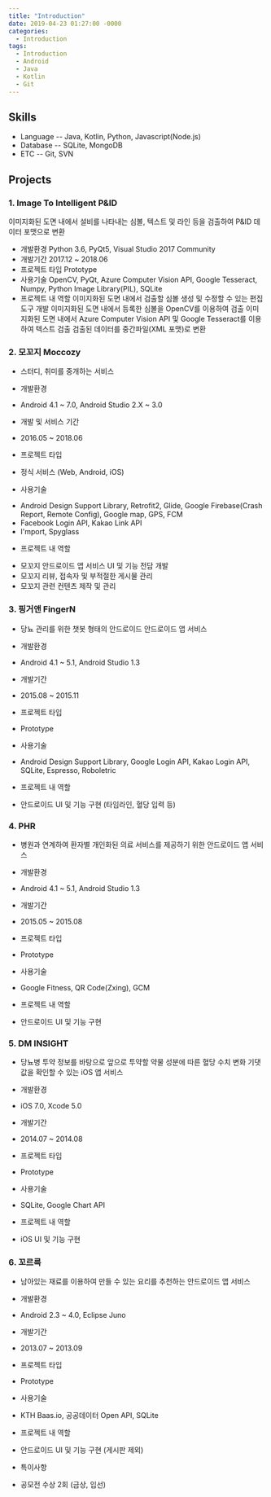 ```yaml
---
title: "Introduction"
date: 2019-04-23 01:27:00 -0000
categories: 
  - Introduction
tags:
  - Introduction
  - Android
  - Java
  - Kotlin
  - Git
---
```

## Skills
* Language
  -- Java, Kotlin, Python, Javascript(Node.js)
* Database
  -- SQLite, MongoDB
* ETC
  -- Git, SVN

## Projects
### 1. Image To Intelligent P&ID
이미지화된 도면 내에서 설비를 나타내는 심볼, 텍스트 및 라인 등을 검출하여 P&ID 데이터 포맷으로 변환
* 개발환경
  Python 3.6, PyQt5, Visual Studio 2017 Community
* 개발기간
  2017.12 ~ 2018.06
* 프로젝트 타입
  Prototype
* 사용기술
  OpenCV, PyQt, Azure Computer Vision API, Google Tesseract, Numpy, Python Image Library(PIL), SQLite
* 프로젝트 내 역할
  이미지화된 도면 내에서 검출할 심볼 생성 및 수정할 수 있는 편집도구 개발
  이미지화된 도면 내에서 등록한 심볼을 OpenCV를 이용하여 검출
  이미지화된 도면 내에서 Azure Computer Vision API 및 Google Tesseract를 이용하여 텍스트 검출
  검출된 데이터를 중간파일(XML 포맷)로 변환

### 2. 모꼬지 Moccozy
- 스터디, 취미를 중개하는 서비스
* 개발환경
- Android 4.1 ~ 7.0, Android Studio 2.X ~ 3.0
* 개발 및 서비스 기간
- 2016.05 ~ 2018.06
* 프로젝트 타입
- 정식 서비스 (Web, Android, iOS)
* 사용기술
- Android Design Support Library, Retrofit2, Glide, Google Firebase(Crash Report, Remote Config), Google map, GPS, FCM
- Facebook Login API, Kakao Link API
- I'mport, Spyglass
* 프로젝트 내 역할
- 모꼬지 안드로이드 앱 서비스 UI 및 기능 전담 개발
- 모꼬지 리뷰, 접속자 및 부적절한 게시물 관리
- 모꼬지 관련 컨텐츠 제작 및 관리

### 3. 핑거앤 FingerN
- 당뇨 관리를 위한 챗봇 형태의 안드로이드 안드로이드 앱 서비스
* 개발환경
- Android 4.1 ~ 5.1, Android Studio 1.3
* 개발기간
- 2015.08 ~ 2015.11
* 프로젝트 타입
- Prototype
* 사용기술
- Android Design Support Library, Google Login API, Kakao Login API, SQLite, Espresso, Roboletric
* 프로젝트 내 역할
- 안드로이드 UI 및 기능 구현 (타임라인, 혈당 입력 등)

### 4. PHR
- 병원과 연계하여 환자별 개인화된 의료 서비스를 제공하기 위한 안드로이드 앱 서비스
* 개발환경
- Android 4.1 ~ 5.1, Android Studio 1.3
* 개발기간
- 2015.05 ~ 2015.08
* 프로젝트 타입
- Prototype
* 사용기술
- Google Fitness, QR Code(Zxing), GCM
* 프로젝트 내 역할
- 안드로이드 UI 및 기능 구현

### 5. DM INSIGHT
- 당뇨병 투약 정보를 바탕으로 앞으로 투약할 약물 성분에 따른 혈당 수치 변화 기댓값을 확인할 수 있는 iOS 앱 서비스
* 개발환경
- iOS 7.0, Xcode 5.0
* 개발기간
- 2014.07 ~ 2014.08
* 프로젝트 타입
- Prototype
* 사용기술
- SQLite, Google Chart API
* 프로젝트 내 역할
- iOS UI 및 기능 구현

### 6. 꼬르륵
- 남아있는 재료를 이용하여 만들 수 있는 요리를 추천하는 안드로이드 앱 서비스
* 개발환경
- Android 2.3 ~ 4.0, Eclipse Juno
* 개발기간
- 2013.07 ~ 2013.09
* 프로젝트 타입
- Prototype
* 사용기술
- KTH Baas.io, 공공데이터 Open API, SQLite
* 프로젝트 내 역할
- 안드로이드 UI 및 기능 구현 (게시판 제외)
* 특이사항
- 공모전 수상 2회 (금상, 입선)
